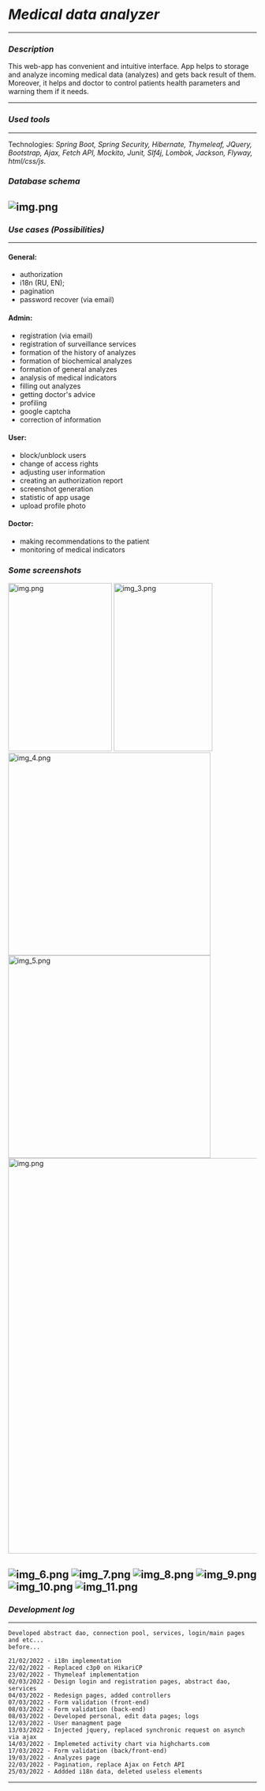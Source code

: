 # *Medical data analyzer*

---
### *Description*
This web-app has convenient and intuitive interface. 
App helps to storage and analyze incoming medical data (analyzes) and gets back result of them. 
Moreover, it helps and doctor to control patients health parameters and warning them if it needs.
***

### *Used tools*

***
Technologies:
*Spring Boot, Spring Security, Hibernate, Thymeleaf, JQuery, Bootstrap, Ajax, Fetch API, Mockito, Junit, Slf4j,
Lombok, Jackson, Flyway, html/css/js.*

### *Database schema*
![img.png](rdme/img.png)
---

### *Use cases (Possibilities)*

---
#### General:
- authorization
- i18n (RU, EN);
- pagination
- password recover (via email)
#### Admin:
- registration (via email)
- registration of surveillance services
- formation of the history of analyzes
- formation of biochemical analyzes
- formation of general analyzes
- analysis of medical indicators
- filling out analyzes
- getting doctor's advice
- profiling
- google captcha
- correction of information
#### User:
- block/unblock users
- change of access rights
- adjusting user information
- creating an authorization report
- screenshot generation
- statistic of app usage 
- upload profile photo

#### Doctor:
- making recommendations to the patient
- monitoring of medical indicators

### *Some screenshots*
<img alt="img.png" src="rdme/img_12.png" width="210" height="340"/>
<img alt="img_3.png" src="rdme/img_3.png" width="200" height="340"/>
<img alt="img_4.png" src="rdme/img_4.png" width="410"/>
<img alt="img_5.png" src="rdme/img_5.png" width="410"/>
<img alt="img.png" src="rdme/img11.png" width="800"/>

![img_6.png](rdme/img_6.png)
![img_7.png](rdme/img_7.png)
![img_8.png](rdme/img_8.png)
![img_9.png](rdme/img_9.png)
![img_10.png](rdme/img_10.png)
![img_11.png](rdme/img_11.png)
---

### *Development log*

---
    Developed abstract dao, connection pool, services, login/main pages and etc...
    before...

    21/02/2022 - i18n implementation
    22/02/2022 - Replaced c3p0 on HikariCP
    23/02/2022 - Thymeleaf implementation
    02/03/2022 - Design login and registration pages, abstract dao, services 
    04/03/2022 - Redesign pages, added controllers
    07/03/2022 - Form validation (front-end)
    08/03/2022 - Form validation (back-end)
    08/03/2022 - Developed personal, edit data pages; logs
    12/03/2022 - User managment page
    13/03/2022 - Injected jquery, replaced synchronic request on asynch via ajax
    14/03/2022 - Implemeted activity chart via highcharts.com
    17/03/2022 - Form validation (back/front-end)
    19/03/2022 - Analyzes page
    22/03/2022 - Pagination, replace Ajax on Fetch API
    25/03/2022 - Addded i18n data, deleted useless elements
---
